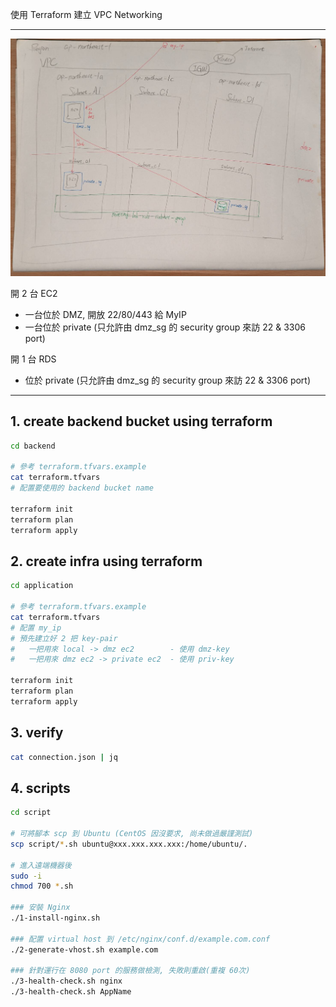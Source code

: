 使用 Terraform 建立 VPC Networking

---

![meeting-lab-infra.jpg](./images/meeting-lab-infra.jpg)

開 2 台 EC2

- 一台位於 DMZ, 開放 22/80/443 給 MyIP
- 一台位於 private (只允許由 dmz_sg 的 security group 來訪 22 & 3306 port)

開 1 台 RDS

- 位於 private (只允許由 dmz_sg 的 security group 來訪 22 & 3306 port)

---


## 1. create backend bucket using terraform

```bash
cd backend

# 參考 terraform.tfvars.example
cat terraform.tfvars
# 配置要使用的 backend bucket name

terraform init
terraform plan
terraform apply

```


## 2. create infra using terraform


```bash
cd application

# 參考 terraform.tfvars.example
cat terraform.tfvars
# 配置 my_ip
# 預先建立好 2 把 key-pair
#   一把用來 local -> dmz ec2        - 使用 dmz-key
#   一把用來 dmz ec2 -> private ec2  - 使用 priv-key

terraform init
terraform plan
terraform apply
```


## 3. verify

```bash
cat connection.json | jq
```


## 4. scripts

```bash
cd script

# 可將腳本 scp 到 Ubuntu (CentOS 因沒要求, 尚未做過嚴謹測試)
scp script/*.sh ubuntu@xxx.xxx.xxx.xxx:/home/ubuntu/.

# 進入遠端機器後
sudo -i
chmod 700 *.sh

### 安裝 Nginx
./1-install-nginx.sh

### 配置 virtual host 到 /etc/nginx/conf.d/example.com.conf 
./2-generate-vhost.sh example.com

### 針對運行在 8080 port 的服務做檢測, 失敗則重啟(重複 60次)
./3-health-check.sh nginx
./3-health-check.sh AppName
```
